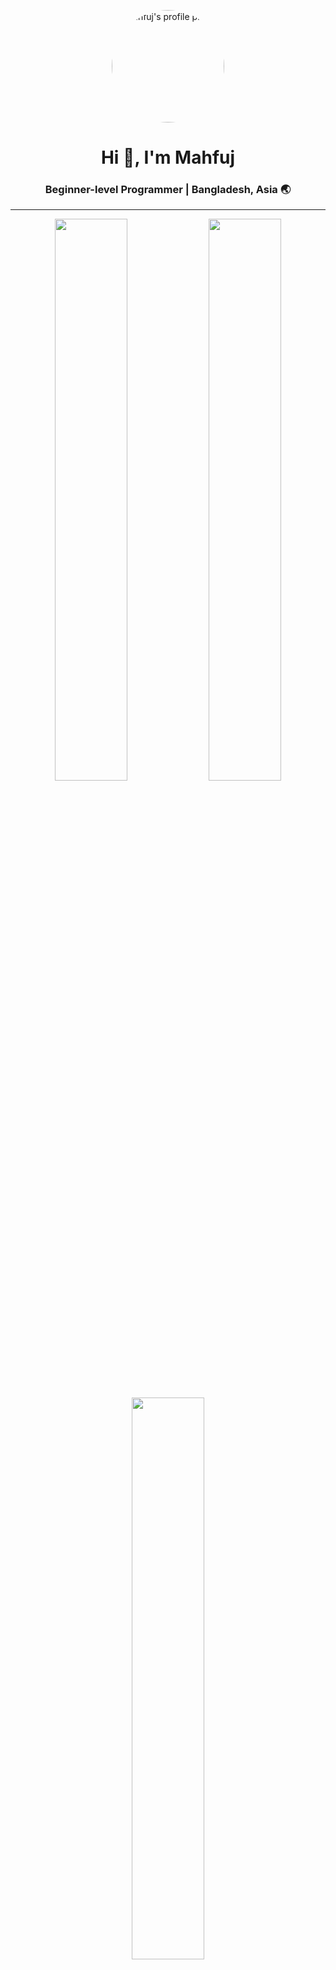 <!-- Profile Picture -->
<p align="center">
  <img src="https://avatars.githubusercontent.com/u/141043578?s=400&u=3778d0ba519dfdc841e693b4cf6e79527a6db419&v=4" alt="Mahfuj's profile picture" width="180" style="border-radius:50%;"/>
</p>
 
<h1 align="center">Hi 👋, I'm Mahfuj</h1>
<h3 align="center">Beginner-level Programmer | Bangladesh, Asia 🌏</h3>

---

<!-- GitHub Stats -->
<p align="center">
  <img width="48%" src="https://github-readme-stats.vercel.app/api?username=mahfujur221&show_icons=true&theme=tokyonight&hide_border=true" />
  <img width="48%" src="https://github-readme-streak-stats.herokuapp.com/?user=mahfujur221&theme=tokyonight&hide_border=true" />
</p>

<p align="center">
  <img width="48%" src="https://github-readme-stats.vercel.app/api/top-langs/?username=mahfujur221&layout=compact&theme=tokyonight&hide_border=true" />
</p>

---

<!-- About Me -->
### 👨‍💻 About Me
- 🌱 I’m currently learning **Python, Java & Web Development**
- 💡 Interested in problem-solving and creating small projects
- 🎯 Goal: Become a full-stack developer
- 📫 Reach me at **mdmahfuj.cse@gmail.com**

---

<!-- Languages and Tools -->
<h2 align="left">  <img src="https://media2.giphy.com/media/QssGEmpkyEOhBCb7e1/giphy.gif?cid=ecf05e47a0n3gi1bfqntqmob8g9aid1oyj2wr3ds3mg700bl&rid=giphy.gif" width="32"> Languages :</h2>
<p align="center">
  <a href="https://skillicons.dev">
    <img src="https://skillicons.dev/icons?i=js,py,c,cpp,java,php,html,css&perline=5"/>
  </a>
</p>

---

<!-- Software -->
### 💻 Tools I Use
<h2 align="left">  <img src="https://media2.giphy.com/media/QssGEmpkyEOhBCb7e1/giphy.gif?cid=ecf05e47a0n3gi1bfqntqmob8g9aid1oyj2wr3ds3mg700bl&rid=giphy.gif" width="32"> 💻 Tools I Use tools :</h2>
<p align="center">
  <a href="https://skillicons.dev">
    <img src="https://skillicons.dev/icons?i=figma,xd,photoshop&perline=5"/>
  </a>
</p>

<h2 align="left">  <img src="https://media2.giphy.com/media/QssGEmpkyEOhBCb7e1/giphy.gif?cid=ecf05e47a0n3gi1bfqntqmob8g9aid1oyj2wr3ds3mg700bl&rid=giphy.gif" width="32"> Dev tools :</h2>
<p align="center">
  <a href="https://skillicons.dev">
    <img src="https://skillicons.dev/icons?i=netlify,vercel,vscode&perline=5"/>
  </a>
</p>

---

<!-- Trophies -->
### 🏆 GitHub Trophies
<p align="center">
  <img src="https://github-profile-trophy.vercel.app/?username=mahfujur221&theme=flat&no-frame=true&margin-w=10" alt="trophies"/>
</p>

---

<!-- Connect -->
### 📬 Connect with Me
<p align="center">
  <a href="https://fb.com/mahfuj.chowdhury.773" target="blank"><img src="https://img.icons8.com/fluency/48/facebook-new.png"/></a>
  <a href="https://www.instagram.com/mahfuj.chowdhury.773" target="blank"><img src="https://img.icons8.com/fluency/48/instagram-new.png"/></a>
  <a href="https://www.linkedin.com/in/" target="blank"><img src="https://img.icons8.com/fluency/48/linkedin.png"/></a>
  <a href="https://twitter.com/" target="blank"><img src="https://img.icons8.com/fluency/48/twitter.png"/></a>
  <a href="https://www.youtube.com/" target="blank"><img src="https://img.icons8.com/fluency/48/youtube-play.png"/></a>
</p>

---

<p align="center"> 
  <img src="https://komarev.com/ghpvc/?username=mahfujur221&label=Profile%20Views&color=0e75b6&style=flat" alt="profile views" /> 
</p>
